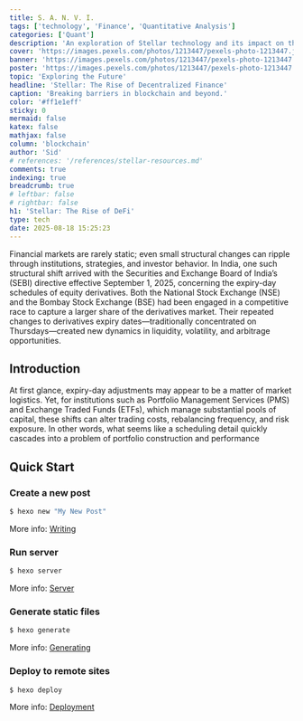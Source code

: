 ```yaml
---
title: S. A. N. V. I.
tags: ['technology', 'Finance', 'Quantitative Analysis']
categories: ['Quant']
description: 'An exploration of Stellar technology and its impact on the future of decentralized systems.'
cover: 'https://images.pexels.com/photos/1213447/pexels-photo-1213447.jpeg'
banner: 'https://images.pexels.com/photos/1213447/pexels-photo-1213447.jpeg'
poster: 'https://images.pexels.com/photos/1213447/pexels-photo-1213447.jpeg'
topic: 'Exploring the Future'
headline: 'Stellar: The Rise of Decentralized Finance'
caption: 'Breaking barriers in blockchain and beyond.'
color: '#ff1e1eff'
sticky: 0
mermaid: false
katex: false
mathjax: false
column: 'blockchain'
author: 'Sid'
# references: '/references/stellar-resources.md'
comments: true
indexing: true
breadcrumb: true
# leftbar: false
# rightbar: false
h1: 'Stellar: The Rise of DeFi'
type: tech
date: 2025-08-18 15:25:23
---
```

Financial markets are rarely static; even small structural changes can ripple through institutions, strategies, and investor behavior. In India, one such structural shift arrived with the Securities and Exchange Board of India’s (SEBI) directive effective September 1, 2025, concerning the expiry-day schedules of equity derivatives. Both the National Stock Exchange (NSE) and the Bombay Stock Exchange (BSE) had been engaged in a competitive race to capture a larger share of the derivatives market. Their repeated changes to derivatives expiry dates—traditionally concentrated on Thursdays—created new dynamics in liquidity, volatility, and arbitrage opportunities.
<!-- 
Welcome to [Hexo](https://hexo.io/)! This is your very first post. Check [documentation](https://hexo.io/docs/) for more info. If you get any problems when using Hexo, you can find the answer in [troubleshooting](https://hexo.io/docs/troubleshooting.html) or you can ask me on [GitHub](https://github.com/hexojs/hexo/issues). -->

## Introduction



At first glance, expiry-day adjustments may appear to be a matter of market logistics. Yet, for institutions such as Portfolio Management Services (PMS) and Exchange Traded Funds (ETFs), which manage substantial pools of capital, these shifts can alter trading costs, rebalancing frequency, and risk exposure. In other words, what seems like a scheduling detail quickly cascades into a problem of portfolio construction and performance

## Quick Start

### Create a new post

``` bash
$ hexo new "My New Post"
```

More info: [Writing](https://hexo.io/docs/writing.html)

### Run server

``` bash
$ hexo server
```

More info: [Server](https://hexo.io/docs/server.html)

### Generate static files

``` bash
$ hexo generate
```

More info: [Generating](https://hexo.io/docs/generating.html)

### Deploy to remote sites

``` bash
$ hexo deploy
```

More info: [Deployment](https://hexo.io/docs/one-command-deployment.html)
